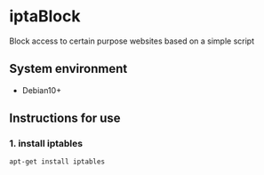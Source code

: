# iptaBlock
Block access to certain purpose websites based on a simple script

## System environment
- Debian10+

## Instructions for use
### 1. install iptables
```ssh
apt-get install iptables
```

